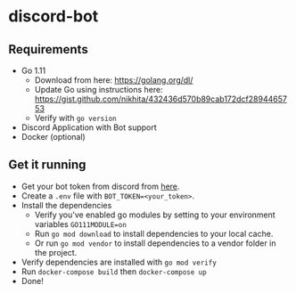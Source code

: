 # discord-bot

## Requirements
* Go 1.11
    * Download from here: https://golang.org/dl/
    * Update Go using instructions here: https://gist.github.com/nikhita/432436d570b89cab172dcf2894465753
    * Verify with `go version`
* Discord Application with Bot support
* Docker (optional)
## Get it running
* Get your bot token from discord from [here](https://discordapp.com/developers/applications/me).
* Create a `.env` file with `BOT_TOKEN=<your_token>`.
* Install the dependencies
    * Verify you've enabled go modules by setting to your environment variables `GO111MODULE=on`
    * Run `go mod download` to install dependencies to your local cache.
    * Or run `go mod vendor` to install dependencies to a vendor folder in the project.
* Verify dependencies are installed with `go mod verify`
* Run `docker-compose build` then `docker-compose up`
* Done!

